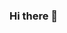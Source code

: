 ### Hi there 👋

<!--
**ROKKAMKOKILA/ROKKAMKOKILA** is a ✨ _special_ ✨ repository because its `README.md` (this file) appears on your GitHub profile.

Here are some ideas to get you started:

- 🔭 I’m currently working on personal coding projects to sharpen my skills and expand my portfolio.
- 🌱 I’m currently learning machine learning applications alongside refreshing my knowledge of Data Structures and Algorithms.

- 👯 I’m looking to collaborate on open-source projects related to machine learning or web development.
- 🤔 I'm looking for help with understanding advanced machine learning concepts and optimizing algorithms for efficient performance.
- 💬 Ask me about my favorite coding languages, my experience with different frameworks, or my thoughts on the latest tech trends!
- 📫 How to reach me: Feel free to shoot me an email at rajaraorokkam5@gmail.com or connect with me on LinkedIn.
- 😄 Pronouns: she/her 
- ⚡ Fun fact:  I can solve a Rubik's Cube in under a minute!
-->
